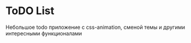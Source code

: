 # ToDO List

Небольшое todo приложение с css-animation, сменой темы и другими интересными функционалами
